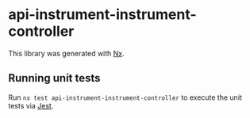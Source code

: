 # api-instrument-instrument-controller

This library was generated with [Nx](https://nx.dev).

## Running unit tests

Run `nx test api-instrument-instrument-controller` to execute the unit tests via [Jest](https://jestjs.io).
